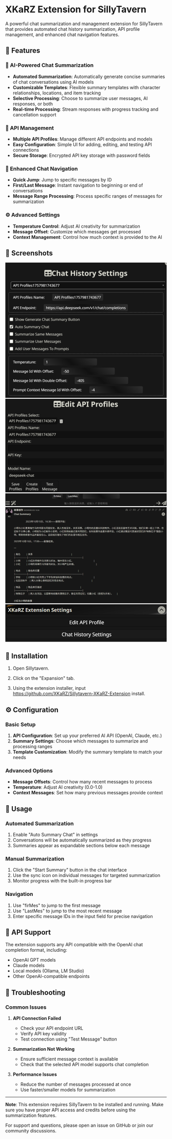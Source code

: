 # XKaRZ Extension for SillyTavern

A powerful chat summarization and management extension for SillyTavern that provides automated chat history summarization, API profile management, and enhanced chat navigation features.

## 🌟 Features

### 🤖 AI-Powered Chat Summarization
- **Automated Summarization**: Automatically generate concise summaries of chat conversations using AI models
- **Customizable Templates**: Flexible summary templates with character relationships, locations, and item tracking
- **Selective Processing**: Choose to summarize user messages, AI responses, or both
- **Real-time Processing**: Stream responses with progress tracking and cancellation support

### 🔧 API Management
- **Multiple API Profiles**: Manage different API endpoints and models
- **Easy Configuration**: Simple UI for adding, editing, and testing API connections
- **Secure Storage**: Encrypted API key storage with password fields

### 🎯 Enhanced Chat Navigation
- **Quick Jump**: Jump to specific messages by ID
- **First/Last Message**: Instant navigation to beginning or end of conversations
- **Message Range Processing**: Process specific ranges of messages for summarization

### ⚙️ Advanced Settings
- **Temperature Control**: Adjust AI creativity for summarization
- **Message Offset**: Customize which messages get processed
- **Context Management**: Control how much context is provided to the AI

## 📸 Screenshots
![聊天记录总结设置界面](./images/chatHistorySettings.png)
![API配置界面](./images/editAPIProfiles.png)
![消息跳转](./images/mesJump.png)
![消息总结结果](./images/chatSummary.png)
![拓展设置页面](./images/settingsUI.png)

## 🚀 Installation

1. Open Sillytavern.

2. Click on the "Expansion" tab.

3. Using the extension installer, input https://github.com/XKaRZ/Sillytavern-XKaRZ-Extension install.

## ⚙️ Configuration

### Basic Setup
1. **API Configuration**: Set up your preferred AI API (OpenAI, Claude, etc.)
2. **Summary Settings**: Choose which messages to summarize and processing ranges
3. **Template Customization**: Modify the summary template to match your needs

### Advanced Options
- **Message Offsets**: Control how many recent messages to process
- **Temperature**: Adjust AI creativity (0.0-1.0)
- **Context Messages**: Set how many previous messages provide context

## 🎯 Usage

### Automated Summarization
1. Enable "Auto Summary Chat" in settings
2. Conversations will be automatically summarized as they progress
3. Summaries appear as expandable sections below each message

### Manual Summarization
1. Click the "Start Summary" button in the chat interface
2. Use the sync icon on individual messages for targeted summarization
3. Monitor progress with the built-in progress bar

### Navigation
1. Use "firMes" to jump to the first message
2. Use "LastMes" to jump to the most recent message
3. Enter specific message IDs in the input field for precise navigation

## 🔧 API Support

The extension supports any API compatible with the OpenAI chat completion format, including:
- OpenAI GPT models
- Claude models
- Local models (Ollama, LM Studio)
- Other OpenAI-compatible endpoints

## 🐛 Troubleshooting

### Common Issues
1. **API Connection Failed**
   - Check your API endpoint URL
   - Verify API key validity
   - Test connection using "Test Message" button

2. **Summarization Not Working**
   - Ensure sufficient message context is available
   - Check that the selected API model supports chat completion

3. **Performance Issues**
   - Reduce the number of messages processed at once
   - Use faster/smaller models for summarization



---

**Note**: This extension requires SillyTavern to be installed and running. Make sure you have proper API access and credits before using the summarization features.

For support and questions, please open an issue on GitHub or join our community discussions.
